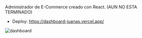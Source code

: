 Administrador de E-Commerce creado con React. (AUN NO ESTA TERMINADO)
- Deploy: https://dashboard-juanas.vercel.app/

![dashboard](https://user-images.githubusercontent.com/99261724/192585710-9043e44a-e347-4938-bea2-5ef23036a357.jpg)

